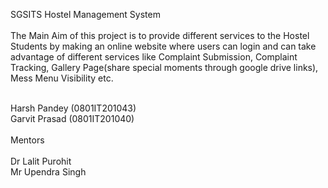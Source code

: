 SGSITS Hostel Management System<br/><br/>
The Main Aim of this project is to provide different services to the Hostel Students by making an online website where users can login and can take advantage of different services like Complaint Submission, Complaint Tracking, Gallery Page(share special moments through google drive links), Mess Menu Visibility etc.<br/>
<br/>

Harsh Pandey (0801IT201043)<br/>
Garvit Prasad (0801IT201040) <br/>
<br/>
Mentors<br/>
<br/>
Dr Lalit Purohit  <br/>
Mr Upendra Singh 
